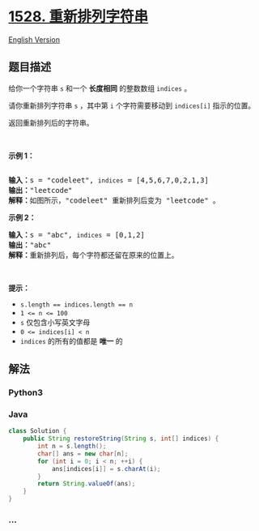 # [1528. 重新排列字符串](https://leetcode.cn/problems/shuffle-string)

[English Version](/solution/1500-1599/1528.Shuffle%20String/README_EN.md)

## 题目描述

<!-- 这里写题目描述 -->

<p>给你一个字符串 <code>s</code> 和一个 <strong>长度相同</strong> 的整数数组 <code>indices</code> 。</p>

<p>请你重新排列字符串 <code>s</code> ，其中第 <code>i</code> 个字符需要移动到 <code>indices[i]</code> 指示的位置。</p>

<p>返回重新排列后的字符串。</p>

<p>&nbsp;</p>

<p><strong>示例 1：</strong></p>

<p><img alt="" src="https://fastly.jsdelivr.net/gh/doocs/leetcode@main/solution/1500-1599/1528.Shuffle%20String/images/q1.jpg" /></p>

<pre>
<strong>输入：</strong>s = "codeleet", <code>indices</code> = [4,5,6,7,0,2,1,3]
<strong>输出：</strong>"leetcode"
<strong>解释：</strong>如图所示，"codeleet" 重新排列后变为 "leetcode" 。
</pre>

<p><strong>示例 2：</strong></p>

<pre>
<strong>输入：</strong>s = "abc", <code>indices</code> = [0,1,2]
<strong>输出：</strong>"abc"
<strong>解释：</strong>重新排列后，每个字符都还留在原来的位置上。
</pre>

<p>&nbsp;</p>

<p><strong>提示：</strong></p>

<ul>
	<li><code>s.length == indices.length == n</code></li>
	<li><code>1 &lt;= n &lt;= 100</code></li>
	<li><code>s</code> 仅包含小写英文字母</li>
	<li><code>0 &lt;= indices[i] &lt;&nbsp;n</code></li>
	<li><code>indices</code> 的所有的值都是 <strong>唯一</strong> 的</li>
</ul>

## 解法

<!-- 这里可写通用的实现逻辑 -->

<!-- tabs:start -->

### **Python3**

<!-- 这里可写当前语言的特殊实现逻辑 -->



### **Java**

<!-- 这里可写当前语言的特殊实现逻辑 -->

```java
class Solution {
    public String restoreString(String s, int[] indices) {
        int n = s.length();
        char[] ans = new char[n];
        for (int i = 0; i < n; ++i) {
            ans[indices[i]] = s.charAt(i);
        }
        return String.valueOf(ans);
    }
}
```













### **...**

```

```


